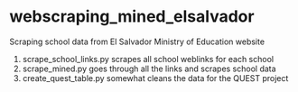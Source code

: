 # webscraping_mined_elsalvador
Scraping school data from El Salvador Ministry of Education website

1) scrape_school_links.py scrapes all school weblinks for each school
2) scrape_mined.py goes through all the links and scrapes school data
3) create_quest_table.py somewhat cleans the data for the QUEST project